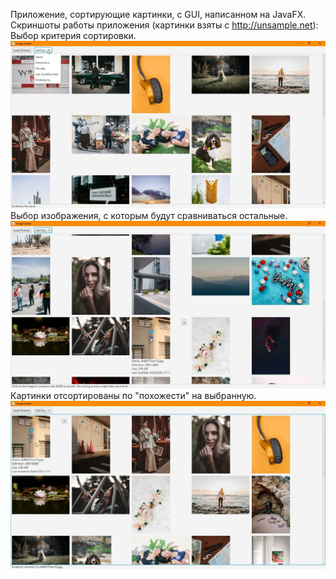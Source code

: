Приложение, сортирующие картинки, с GUI, написанном на JavaFX.
Скриншоты работы приложения (картинки взяты с http://unsample.net):\
Выбор критерия сортировки.
![scr1](/screenshots/sorting_options.jpg)
Выбор изображения, с которым будут сравниваться остальные.
![scr2](/screenshots/primary_image_pick.jpg)
Картинки отсортированы по "похожести" на выбранную.
![scr3](/screenshots/sorted.jpg)
